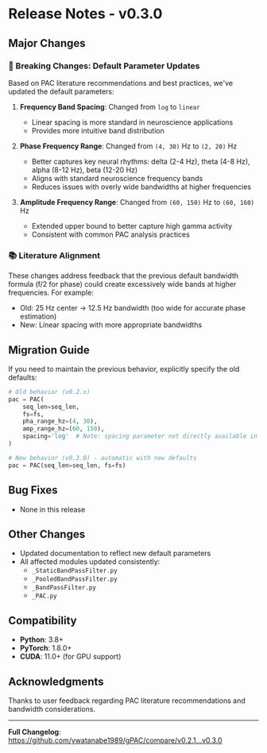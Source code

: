 # Release Notes - v0.3.0

## Major Changes

### 🔄 Breaking Changes: Default Parameter Updates

Based on PAC literature recommendations and best practices, we've updated the default parameters:

1. **Frequency Band Spacing**: Changed from `log` to `linear`
   - Linear spacing is more standard in neuroscience applications
   - Provides more intuitive band distribution

2. **Phase Frequency Range**: Changed from `(4, 30)` Hz to `(2, 20)` Hz
   - Better captures key neural rhythms: delta (2-4 Hz), theta (4-8 Hz), alpha (8-12 Hz), beta (12-20 Hz)
   - Aligns with standard neuroscience frequency bands
   - Reduces issues with overly wide bandwidths at higher frequencies

3. **Amplitude Frequency Range**: Changed from `(60, 150)` Hz to `(60, 160)` Hz
   - Extended upper bound to better capture high gamma activity
   - Consistent with common PAC analysis practices

### 📚 Literature Alignment

These changes address feedback that the previous default bandwidth formula (f/2 for phase) could create excessively wide bands at higher frequencies. For example:
- Old: 25 Hz center → 12.5 Hz bandwidth (too wide for accurate phase estimation)
- New: Linear spacing with more appropriate bandwidths

## Migration Guide

If you need to maintain the previous behavior, explicitly specify the old defaults:

```python
# Old behavior (v0.2.x)
pac = PAC(
    seq_len=seq_len,
    fs=fs,
    pha_range_hz=(4, 30),
    amp_range_hz=(60, 150),
    spacing='log'  # Note: spacing parameter not directly available in PAC
)

# New behavior (v0.3.0) - automatic with new defaults
pac = PAC(seq_len=seq_len, fs=fs)
```

## Bug Fixes

- None in this release

## Other Changes

- Updated documentation to reflect new default parameters
- All affected modules updated consistently:
  - `_StaticBandPassFilter.py`
  - `_PooledBandPassFilter.py`
  - `_BandPassFilter.py`
  - `_PAC.py`

## Compatibility

- **Python**: 3.8+
- **PyTorch**: 1.8.0+
- **CUDA**: 11.0+ (for GPU support)

## Acknowledgments

Thanks to user feedback regarding PAC literature recommendations and bandwidth considerations.

---

**Full Changelog**: https://github.com/ywatanabe1989/gPAC/compare/v0.2.1...v0.3.0